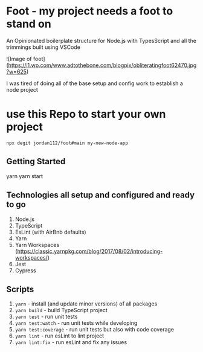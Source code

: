 # Foot - my project needs a foot to stand on

An Opinionated boilerplate structure for Node.js with TypesScript and all the trimmings built using VSCode

![Image of foot]
(https://i1.wp.com/www.adtothebone.com/blogpix/obliteratingfoot62470.jpg?w=625)

I was tired of doing all of the base setup and config work to establish a node project

# use this Repo to start your own project

    npx degit jordan112/foot#main my-new-node-app

## Getting Started

   yarn
   yarn start
## Technologies all setup and configured and ready to go

1. Node.js
1. TypeScript
1. EsLint (with AirBnb defaults)
1. Yarn
1. Yarn Workspaces (https://classic.yarnpkg.com/blog/2017/08/02/introducing-workspaces/)
1. Jest
1. Cypress

## Scripts

1.  `yarn` - install (and update minor versions) of all packages
1.  `yarn build` - build TypeScript project
1.  `yarn test` - run unit tests
1.  `yarn test:watch` - run unit tests while developing
1.  `yarn test:coverage` - run unit tests but also with code coverage
1.  `yarn lint` - run esLint to lint project
1.  `yarn lint:fix` - run esLint and fix any issues
